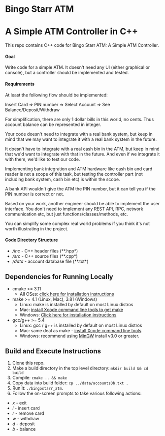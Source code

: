 # Bingo Starr ATM
# A Simple ATM Controller in C++

This repo contains C++ code for Bingo Starr ATM: A Simple ATM Controller.

#### Goal
Write code for a simple ATM. It doesn't need any UI (either graphical or console), but a controller should be implemented and tested.

#### Requirements

At least the following flow should be implemented:

Insert Card => PIN number => Select Account => See Balance/Deposit/Withdraw

For simplification, there are only 1 dollar bills in this world, no cents. Thus account balance can be represented in integer.

Your code doesn't need to integrate with a real bank system, but keep in mind that we may want to integrate it with a real bank system in the future.

It doesn't have to integrate with a real cash bin in the ATM, but keep in mind that we'd want to integrate with that in the future. And even if we integrate it with them, we'd like to test our code.

Implementing bank integration and ATM hardware like cash bin and card reader is not a scope of this task, but testing the controller part (not including bank system, cash bin etc) is within the scope.

A bank API wouldn't give the ATM the PIN number, but it can tell you if the PIN number is correct or not.

Based on your work, another engineer should be able to implement the user interface. You don't need to implement any REST API, RPC, network communication etc, but just functions/classes/methods, etc.

You can simplify some complex real world problems if you think it's not worth illustrating in the project.

#### Code Directory Structure
* */inc* - C++ header files (**.hpp*)
* */src* - C++ source files (**.cpp*)
* */data* - account database file (**.txt*)

## Dependencies for Running Locally
* cmake >= 3.11
  * All OSes: [click here for installation instructions](https://cmake.org/install/)
* make >= 4.1 (Linux, Mac), 3.81 (Windows)
  * Linux: make is installed by default on most Linux distros
  * Mac: [install Xcode command line tools to get make](https://developer.apple.com/xcode/features/)
  * Windows: [Click here for installation instructions](http://gnuwin32.sourceforge.net/packages/make.htm)
* gcc/g++ >= 5.4
  * Linux: gcc / g++ is installed by default on most Linux distros
  * Mac: same deal as make - [install Xcode command line tools](https://developer.apple.com/xcode/features/)
  * Windows: recommend using [MinGW](http://www.mingw.org/)
install v3.0 or greater.

## Build and Execute Instructions

1. Clone this repo.
2. Make a build directory in the top level directory: `mkdir build && cd build`
3. Compile: `cmake .. && make`
4. Copy data into build folder: `cp ../data/accountsDb.txt .`
5. Run it: `./bingostarr_atm`.
6. Follow the on-screen prompts to take various following actions:
  * _x_  - exit
  * _i_  - insert card
  * _r_  - remove card
  * _w_  - withdraw
  * _d_  - deposit
  * _b_  - balance

